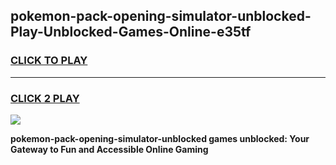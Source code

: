 
## pokemon-pack-opening-simulator-unblocked-Play-Unblocked-Games-Online-e35tf
<h3>
<a href="https://premium76.site?title=pokemon-pack-opening-simulator-unblocked&ref=25A">CLICK TO PLAY</a></h3>
<hr>

<h3>
<a href="https://premium76.site?title=pokemon-pack-opening-simulator-unblocked&ref=25A">CLICK 2 PLAY</a>
  
</h3>

<a href="https://premium76.site?title=pokemon-pack-opening-simulator-unblocked&ref=25A"><img src="https://clearcache.store/games.png"></a>


**pokemon-pack-opening-simulator-unblocked games unblocked: Your Gateway to Fun and Accessible Online Gaming**
